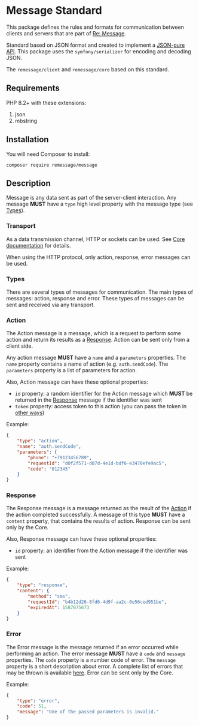 # Message Standard

This package defines the rules and formats for communication between clients and servers that are part of [Re: Message][1].

Standard based on JSON format and created to implement a [JSON-pure API][5]. This package uses the `symfony/serializer` for encoding and decoding JSON.

The `remessage/client` and `remessage/core` based on this standard.

## Requirements

PHP 8.2+ with these extensions:
1. json
1. mbstring

## Installation

You will need Composer to install:

`composer require remessage/message`

## Description

Message is any data sent as part of the server-client interaction. Any message **MUST** have a `type` high level property with the message type (see [Types](#types)).

### Transport

As a data transmission channel, HTTP or sockets can be used. See [Core documentation][2] for details.

When using the HTTP protocol, only action, response, error messages can be used.

### Types

There are several types of messages for communication. The main types of messages: action, response and error. These types of messages can be sent and received via any transport.

### Action

The Action message is a message, which is a request to perform some action and return its results as a [Response](#response). Action can be sent only from a client side.

Any action message **MUST** have a `name` and a `parameters` properties. The `name` property contains a name of action (e.g. `auth.sendCode`). The `parameters` property is a list of parameters for action.

Also, Action message can have these optional properties:
* `id` property: a random identifier for the Action message which **MUST** be returned in the [Response](#response) message if the identifier was sent
* `token` property: access token to this action (you can pass the token in [other ways][3])

Example:
```json
{
    "type": "action",
    "name": "auth.sendCode",
    "parameters": {
        "phone": "+79123456789",
        "requestId": "d0f2f571-d07d-4e1d-bdf6-e3470efe9ac5",
        "code": "012345"
    }
}
```

### Response

The Response message is a message returned as the result of the [Action](#action) if the action completed successfully. A message of this type **MUST** have a `content` property, that contains the results of action. Response can be sent only by the Core.

Also, Response message can have these optional properties:
* `id` property: an identifier from the Action message if the identifier was sent

Example:
```json
{
    "type": "response",
    "content": {
        "method": "sms",
        "requestId": "b4b12d26-8fd6-4d9f-aa2c-0e56ced951be",
        "expiredAt": 1587075673
    }
}
```

### Error

The Error message is the message returned if an error occurred while performing an action. The error message **MUST** have a `code` and `message` properties. The `code` property is a number code of error. The `message` property is a short description about error. A complete list of errors that may be thrown is available [here][4]. Error can be sent only by the Core.

Example:
```json
{
    "type": "error",
    "code": 51,
    "message": "One of the passed parameters is invalid."
}
```

[1]: https://remessage.ru
[2]: https://dev.remessage.ru/transport
[3]: https://dev.remessage.ru/auth
[4]: https://dev.remessage.ru/errors
[5]: https://mmikowski.github.io/json-pure/
